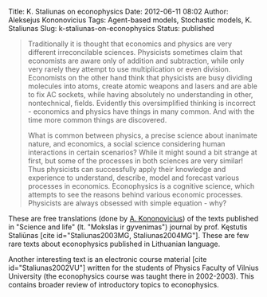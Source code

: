 Title: K. Staliunas on econophysics
Date: 2012-06-11 08:02
Author: Aleksejus Kononovicius
Tags: Agent-based models, Stochastic models, K. Staliunas
Slug: k-staliunas-on-econophysics
Status: published

> Traditionally it is thought that economics and physics are very
> different irreconcilable sciences. Physicists sometimes claim that
> economists are aware only of addition and subtraction, while only very
> rarely they attempt to use multiplication or even division. Economists
> on the other hand think that physicists are busy dividing molecules
> into atoms, create atomic weapons and lasers and are able to fix AC
> sockets, while having absolutely no understanding in other,
> nontechnical, fields. Evidently this oversimplified thinking is
> incorrect - economics and physics have things in many common. And with
> the time more common things are discovered.
>
> What is common between physics, a precise science about inanimate
> nature, and economics, a social science considering human interactions
> in certain scenarios? While it might sound a bit strange at first, but
> some of the processes in both sciences are very similar! Thus
> physicists can successfully apply their knowledge and experience to
> understand, describe, model and forecast various processes in
> economics. Econophysics is a cognitive science, which attempts to see
> the reasons behind various economic processes. Physicists are always
> obsessed with simple equation - why?

These are free translations (done by [A.
Kononovicius](http://kononovicius.lt/en/))
of the texts published in "Science and life" (lt. "Mokslas ir
gyvenimas") journal by prof. Kęstutis Staliūnas \[cite
id="Staliunas2003MG, Staliunas2004MG"\]. These are few rare texts about
econophysics published in Lithuanian language.

Another interesting text is an electronic course material \[cite
id="Staliunas2002VU"\] written for the students of Physics Faculty of
Vilnius University (the econophysics course was taught there in
2002-2003). This contains broader review of introductory topics to
econophysics.
